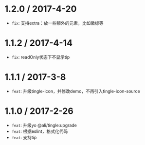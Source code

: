 1.2.0 / 2017-4-20
==================
* `fix`: 支持extra：放一些额外的元素，比如徽标等

1.1.2 / 2017-4-14
==================
* `fix`: readOnly状态下不显示tip

1.1.1 / 2017-3-8
==================
* `feat`: 升级tingle-icon，并修改demo，不再引入tingle-icon-source

1.1.0 / 2017-2-26
==================
* `feat`: 升级yo @ali/tingle:upgrade
* `feat`: 根据eslint，格式化代码
* `feat`: 支持tip